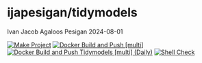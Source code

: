 ijapesigan/tidymodels
================
Ivan Jacob Agaloos Pesigan
2024-08-01

<!-- README.md is generated from .setup/readme/README.Rmd. Please edit that file -->
<!-- badges: start -->

[![Make
Project](https://github.com/ijapesigan/docker-tidymodels/actions/workflows/make.yml/badge.svg)](https://github.com/ijapesigan/docker-tidymodels/actions/workflows/make.yml)
[![Docker Build and Push
\[multi\]](https://github.com/ijapesigan/docker-tidymodels/actions/workflows/docker-build-push-multi.yml/badge.svg)](https://github.com/ijapesigan/docker-tidymodels/actions/workflows/docker-build-push-multi.yml)
[![Docker Build and Push Tidymodels \[multi\]
(Daily)](https://github.com/ijapesigan/docker-tidymodels/actions/workflows/docker-build-push-daily-multi-tidymodels.yml/badge.svg)](https://github.com/ijapesigan/docker-tidymodels/actions/workflows/docker-build-push-daily-multi-tidymodels.yml)
[![Shell
Check](https://github.com/ijapesigan/docker-tidymodels/actions/workflows/shellcheck.yml/badge.svg)](https://github.com/ijapesigan/docker-tidymodels/actions/workflows/shellcheck.yml)
<!-- badges: end -->
